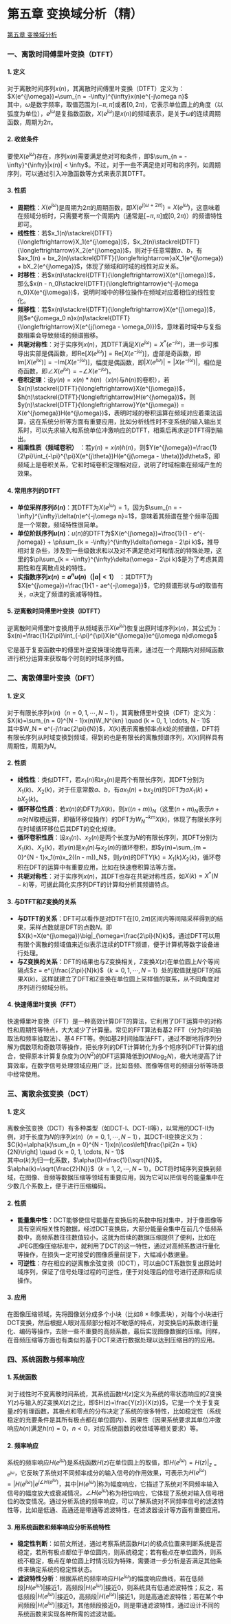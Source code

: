 # 第五章 变换域分析（精）

[第五章 变换域分析](第五章%20变换域分析.md)

### 一、离散时间傅里叶变换（DTFT）

#### 1. 定义

对于离散时间序列$x(n)$，其离散时间傅里叶变换（DTFT）定义为：  
$X(e^{j\omega})=\sum_{n = -\infty}^{\infty}x(n)e^{-j\omega n}$  
其中，$\omega$是数字频率，取值范围为$(-\pi, \pi]$或者$[0, 2\pi)$，它表示单位圆上的角度（以弧度为单位），$e^{j\omega}$是复指数函数，$X(e^{j\omega})$是$x(n)$的频域表示，是关于$\omega$的连续周期函数，周期为$2\pi$。

#### 2. 收敛条件

要使$X(e^{j\omega})$存在，序列$x(n)$需要满足绝对可和条件，即$\sum_{n = -\infty}^{\infty}|x(n)| < \infty$。不过，对于一些不满足绝对可和的序列，如周期序列，可以通过引入冲激函数等方式来表示其DTFT。

#### 3. 性质

* **周期性**：$X(e^{j\omega})$是周期为$2\pi$的周期函数，即$X(e^{j(\omega + 2\pi)}) = X(e^{j\omega})$，这意味着在频域分析时，只需要考察一个周期内（通常是$[-\pi, \pi]$或$[0, 2\pi)$）的频谱特性即可。
* **线性性**：若$x_1(n)\stackrel{DTFT}{\longleftrightarrow}X_1(e^{j\omega})$，$x_2(n)\stackrel{DTFT}{\longleftrightarrow}X_2(e^{j\omega})$，则对于任意常数$a$、$b$，有$ax_1(n) + bx_2(n)\stackrel{DTFT}{\longleftrightarrow}aX_1(e^{j\omega}) + bX_2(e^{j\omega})$，体现了频域和时域的线性对应关系。
* **时移性**：若$x(n)\stackrel{DTFT}{\longleftrightarrow}X(e^{j\omega})$，那么$x(n - n_0)\stackrel{DTFT}{\longleftrightarrow}e^{-j\omega n_0}X(e^{j\omega})$，说明时域中的移位操作在频域对应着相位的线性变化。
* **频移性**：若$x(n)\stackrel{DTFT}{\longleftrightarrow}X(e^{j\omega})$，则$e^{j\omega_0 n}x(n)\stackrel{DTFT}{\longleftrightarrow}X(e^{j(\omega - \omega_0)})$，意味着时域中与复指数相乘会导致频域的频谱搬移。
* **共轭对称性**：对于实序列$x(n)$，其DTFT满足$X(e^{j\omega}) = X^*(e^{-j\omega})$，进一步可推导出实部是偶函数，即$\text{Re}[X(e^{j\omega})]=\text{Re}[X(e^{-j\omega})]$，虚部是奇函数，即$\text{Im}[X(e^{j\omega})]=-\text{Im}[X(e^{-j\omega})]$，幅度是偶函数，即$\vert X(e^{j\omega})\vert=\vert X(e^{-j\omega})\vert$，相位是奇函数，即$\angle X(e^{j\omega})=-\angle X(e^{-j\omega})$。
* **卷积定理**：设$y(n)=x(n)*h(n)$（$x(n)$与$h(n)$的卷积），若$x(n)\stackrel{DTFT}{\longleftrightarrow}X(e^{j\omega})$，$h(n)\stackrel{DTFT}{\longleftrightarrow}H(e^{j\omega})$，则$y(n)\stackrel{DTFT}{\longleftrightarrow}Y(e^{j\omega}) = X(e^{j\omega})H(e^{j\omega})$，表明时域的卷积运算在频域对应着乘法运算，这在系统分析等方面有重要应用，比如分析线性时不变系统的输入输出关系时，可以先求输入和系统单位冲激响应的DTFT，相乘后再求逆DTFT得到输出。
* **相乘性质（频域卷积）** ：若$y(n)=x(n)h(n)$，则$Y(e^{j\omega})=\frac{1}{2\pi}\int_{-\pi}^{\pi}X(e^{j\theta})H(e^{j(\omega - \theta)})d\theta$，即频域上是卷积关系，它和时域卷积定理相对应，说明了时域相乘在频域产生的效果。

#### 4. 常用序列的DTFT

* **单位采样序列**​**$\delta(n)$**：其DTFT为$X(e^{j\omega}) = 1$，因为$\sum_{n = -\infty}^{\infty}\delta(n)e^{-j\omega n}=1$，意味着其频谱在整个频率范围是一个常数，频域特性很简单。
* **单位阶跃序列**​**$u(n)$**：$u(n)$的DTFT为$X(e^{j\omega})=\frac{1}{1 - e^{-j\omega}} + \pi\sum_{k = -\infty}^{\infty}\delta(\omega - 2\pi k)$，推导相对复杂些，涉及到一些级数求和以及对不满足绝对可和情况的特殊处理，这里的$\pi\sum_{k = -\infty}^{\infty}\delta(\omega - 2\pi k)$是为了考虑其周期性和在离散点处的特性。
* **实指数序列**​**$x(n)=a^n u(n)$**​ **（**​**$\vert a \vert < 1$**​ **）** ：其DTFT为$X(e^{j\omega})=\frac{1}{1 - ae^{-j\omega}}$，它的频谱形状与$a$的取值有关，$a$决定了频谱的衰减等特性。

#### 5. 逆离散时间傅里叶变换（IDTFT）

逆离散时间傅里叶变换用于从频域表示$X(e^{j\omega})$恢复出原时域序列$x(n)$，其公式为：  
​$x(n)=\frac{1}{2\pi}\int_{-\pi}^{\pi}X(e^{j\omega})e^{j\omega n}d\omega$  

它是基于复变函数中的傅里叶逆变换理论推导而来，通过在一个周期内对频域函数进行积分运算来获取每个时刻的时域序列值。

### 二、离散傅里叶变换（DFT）

#### 1. 定义

对于有限长序列$x(n)$（$n = 0, 1, \cdots, N - 1$），其离散傅里叶变换（DFT）定义为：  
​$X(k)=\sum_{n = 0}^{N - 1}x(n)W_N^{kn} \quad (k = 0, 1, \cdots, N - 1)$  
其中$W_N = e^{-j\frac{2\pi}{N}}$，$X(k)$表示离散频率点$k$处的频谱值，DFT将有限长序列从时域变换到频域，得到的也是有限长的离散频谱序列，$X(k)$同样具有周期性，周期为$N$。

#### 2. 性质

* **线性性**：类似DTFT，若$x_1(n)$和$x_2(n)$是两个有限长序列，其DFT分别为$X_1(k)$、$X_2(k)$，对于任意常数$a$、$b$，有$ax_1(n) + bx_2(n)$的DFT为$aX_1(k) + bX_2(k)$。
* **循环移位性质**：若$x(n)$的DFT为$X(k)$，则$x((n + m))_N$（这里$(n + m)_N$表示$n + m$对$N$取模运算，即循环移位操作）的DFT为$W_N^{-km}X(k)$，体现了有限长序列在时域循环移位后其DFT的变化规律。
* **循环卷积性质**：设$x_1(n)$、$x_2(n)$是两个长度为$N$的有限长序列，其DFT分别为$X_1(k)$、$X_2(k)$，若$y(n)$是$x_1(n)$与$x_2(n)$的循环卷积，即$y(n)=\sum_{m = 0}^{N - 1}x_1(m)x_2((n - m))_N$，则$y(n)$的DFT$Y(k)=X_1(k)X_2(k)$，循环卷积在DFT的运算中有重要应用，比如在快速卷积算法等方面。
* **共轭对称性**：对于实序列$x(n)$，其DFT也存在共轭对称性质，如$X(k)=X^*(N - k)$等，可据此简化实序列DFT的计算和分析其频谱特点。

#### 3. 与DTFT和Z变换的关系

* **与DTFT的关系**：DFT可以看作是对DTFT在$[0, 2\pi)$区间内等间隔采样得到的结果，采样点数就是DFT的点数$N$。即$X(k)=X(e^{j\omega})\big|_{\omega=\frac{2\pi}{N}k}$，通过DFT可以用有限个离散的频域值来近似表示连续的DTFT频谱，便于计算机等数字设备进行处理。
* **与Z变换的关系**：DFT的结果也与Z变换相关，Z变换$X(z)$在单位圆上$N$个等间隔点$z = e^{j\frac{2\pi}{N}k}$（$k = 0, 1, \cdots, N - 1$）处的取值就是DFT的结果$X(k)$，这样就建立了DFT和Z变换在单位圆上采样值的联系，从不同角度对序列进行频域分析。

#### 4. 快速傅里叶变换（FFT）

快速傅里叶变换（FFT）是一种高效计算DFT的算法，它利用了DFT运算中的对称性和周期性等特点，大大减少了计算量。常见的FFT算法有基2 FFT（分为时间抽取法和频率抽取法）、基4 FFT等。例如基2时间抽取法FFT，通过不断地将序列分解为偶数项和奇数项等操作，把长序列的DFT计算转化为多个短序列DFT计算的组合，使得原本计算复杂度为$O(N^2)$的DFT运算降低到$O(N\log_2 N)$，极大地提高了计算效率，在数字信号处理领域应用广泛，比如音频、图像等信号的频谱分析等场景中经常使用。

### 三、离散余弦变换（DCT）

#### 1. 定义

离散余弦变换（DCT）有多种类型（如DCT-I、DCT-II等），以常用的DCT-II为例，对于长度为$N$的序列$x(n)$（$n = 0, 1, \cdots, N - 1$），其DCT-II变换定义为：  
$C(k)=\alpha(k)\sum_{n = 0}^{N - 1}x(n)\cos\left[\frac{\pi(2n + 1)k}{2N}\right] \quad (k = 0, 1, \cdots, N - 1)$  
其中$\alpha(k)$为归一化系数，$\alpha(0)=\frac{1}{\sqrt{N}}$，$\alpha(k)=\sqrt{\frac{2}{N}}$（$k = 1, 2, \cdots, N - 1$）。DCT将时域序列变换到频域，在图像、音频等数据压缩等领域有重要应用，因为它可以把信号的能量集中在少数几个系数上，便于进行压缩编码。

#### 2. 性质

* **能量集中性**：DCT能够使信号能量在变换后的系数中相对集中，对于像图像等具有空间相关性的数据，经过DCT变换后，大部分能量会集中在前几个低频系数中，高频系数往往数值较小，这就为后续的数据压缩提供了便利，比如在JPEG图像压缩标准中，就利用了DCT的这一特性，通过对高频系数进行量化等操作，在损失一定可接受的图像质量前提下，大幅减小数据量。
* **可逆性**：存在相应的逆离散余弦变换（IDCT），可以由DCT系数恢复出原始时域序列，保证了信号处理过程的可逆性，便于对处理后的信号进行还原和后续操作。

#### 3. 应用

在图像压缩领域，先将图像划分成多个小块（比如$8\times8$像素块），对每个小块进行DCT变换，然后根据人眼对高频部分相对不敏感的特点，对变换后的系数进行量化、编码等操作，去除一些不重要的高频系数，最后实现图像数据的压缩。同样，在音频压缩等方面也有类似的基于DCT来进行数据处理以达到压缩目的的应用。

### 四、系统函数与频率响应

#### 1. 系统函数

对于线性时不变离散时间系统，其系统函数$H(z)$定义为系统的零状态响应的Z变换$Y(z)$与输入的Z变换$X(z)$之比，即$H(z)=\frac{Y(z)}{X(z)}$，它是一个关于复变量$z$的有理函数，其极点和零点的分布决定了系统的很多特性，比如稳定性（系统稳定的充要条件是其所有极点都在单位圆内）、因果性（因果系统要求其单位冲激响应$h(n)$满足$h(n)=0$，$n < 0$，对应系统函数的收敛域等相关要求）等。

#### 2. 频率响应

系统的频率响应$H(e^{j\omega})$是系统函数$H(z)$在单位圆上的取值，即$H(e^{j\omega}) = H(z)\big|_{z = e^{j\omega}}$，它反映了系统对不同频率成分的输入信号的作用效果，可表示为$H(e^{j\omega})=\vert H(e^{j\omega})\vert e^{j\angle H(e^{j\omega})}$，其中$\vert H(e^{j\omega})\vert$称为幅度响应，它描述了系统对不同频率输入信号的幅度放大或衰减情况，$\angle H(e^{j\omega})$称为相位响应，它体现了系统对输入信号相位的改变情况。通过分析系统的频率响应，可以了解系统对不同频率信号的滤波特性等，比如是低通、高通还是带通等滤波特性，在滤波器设计等方面有重要应用。

#### 3. 用系统函数和频率响应分析系统特性

* **稳定性判断**：如前文所述，通过考察系统函数$H(z)$的极点位置来判断系统是否稳定，若所有极点都位于单位圆内，则系统稳定；若有极点在单位圆外，则系统不稳定，极点在单位圆上时情况较为特殊，需要进一步分析是否满足其他条件来确定系统的稳定性状态。
* **滤波特性分析**：根据系统的频率响应$H(e^{j\omega})$的幅度响应曲线，若在低频段$\vert H(e^{j\omega})\vert$接近$1$，高频段$\vert H(e^{j\omega})\vert$接近$0$，则系统具有低通滤波特性；反之，若低频段$\vert H(e^{j\omega})\vert$接近$0$，高频段$\vert H(e^{j\omega})\vert$接近$1$，则是高通滤波特性；若在某个中间频段$\vert H(e^{j\omega})\vert$接近$1$，其他频段接近$0$，则是带通滤波特性，通过设计不同的系统函数来实现各种所需的滤波功能。
